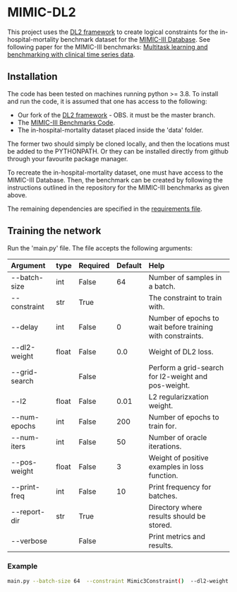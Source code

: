 # MIMIC-DL2

This project uses the [DL2 framework](https://github.com/eth-sri/dl2) to create logical constraints for the in-hospital-mortality benchmark dataset for the [MIMIC-III Database](https://physionet.org/content/mimiciii/1.4/). See following paper for the MIMIC-III benchmarks:
[Multitask learning and benchmarking with clinical time series data](https://arxiv.org/abs/1703.07771).

## Installation
The code has been tested on machines running python >= 3.8.
To install and run the code, it is assumed that one has access to the following:

- Our fork of the [DL2 framework](https://github.com/IvoAA/dl2) - OBS. it must be the master branch. 
- The [MIMIC-III Benchmarks Code](https://github.com/YerevaNN/mimic3-benchmarks). 
- The in-hospital-mortality dataset placed inside the 'data' folder.

The former two should simply be cloned locally, and then the locations must be added to the PYTHONPATH. Or they can be installed directly from github through your favourite package manager.

To recreate the in-hospital-mortality dataset, one must have access to the MIMIC-III Database. Then, the benchmark can be created by following the instructions outlined in the repository for the MIMIC-III benchmarks as given above.

The remaining dependencies are specified in the [requirements file](requirements.txt).

## Training the network
Run the 'main.py' file. The file accepts the following arguments:

|     Argument     | type   | Required | Default | Help                                                        |
| :--------------- | :----- | :------- | :------ | :---------------------------------------------------------- |
| --batch-size     |  int   |  False   |  64     |  Number of samples in a batch.                              |
| --constraint     |  str   |  True    |         |  The constraint to train with.                              |
| --delay          |  int   |  False   |  0      |  Number of epochs to wait before training with constraints. |
| --dl2-weight     |  float |  False   |  0.0    |  Weight of DL2 loss.                                        |
| --grid-search    |        |  False   |         |  Perform a grid-search for l2-weight and pos-weight.        |
| --l2             |  float |  False   |  0.01   |  L2 regularizxation weight.                                 |
| --num-epochs     |  int   |  False   |  200    |  Number of epochs to train for.                             |
| --num-iters      |  int   |  False   |  50     |  Number of oracle iterations.                               |
| --pos-weight     |  float |  False   |  3      |  Weight of positive examples in loss function.              |
| --print-freq     |  int   |  False   |  10     |  Print frequency for batches.                               |
| --report-dir     |  str   |  True    |         |  Directory where results should be stored.                  |
| --verbose        |        |  False   |         |  Print metrics and results.                                 |



### Example
  ```bash
  main.py --batch-size 64  --constraint Mimic3Constraint()  --dl2-weight 0.1  --num-epochs 200  --report-dir reports  --verbose
  ```
